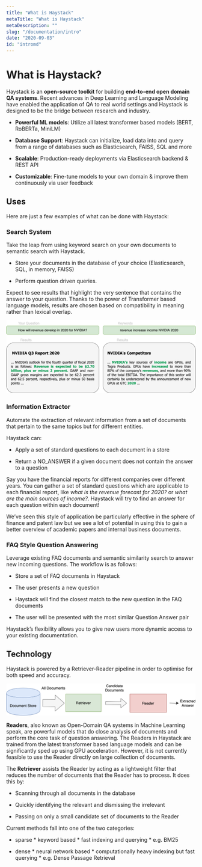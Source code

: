 ```yaml
---
title: "What is Haystack"
metaTitle: "What is Haystack"
metaDescription: ""
slug: "/documentation/intro"
date: "2020-09-03"
id: "intromd"
---
```


# What is Haystack?

Haystack is an **open-source toolkit** for building **end-to-end open domain QA systems**.
Recent advances in Deep Learning and Language Modeling have enabled the application of QA to real world settings
and Haystack is designed to be the bridge between research and industry.


* **Powerful ML models**: Utilize all latest transformer based models (BERT, RoBERTa, MiniLM)


* **Database Support**: Haystack can initialize, load data into and query from a range of databases such as Elasticsearch, FAISS, SQL and more


* **Scalable**: Production-ready deployments via Elasticsearch backend & REST API


* **Customizable**: Fine-tune models to your own domain & improve them continuously via user feedback

## Uses

Here are just a few examples of what can be done with Haystack:

### Search System

Take the leap from using keyword search on your own documents to semantic search with Haystack.


* Store your documents in the database of your choice (Elasticsearch, SQL, in memory, FAISS)


* Perform question driven queries.

Expect to see results that highlight the very sentence that contains the answer to your question.
Thanks to the power of Transformer based language models, results are chosen based on compatibility in meaning
rather than lexical overlap.



![image](../../img/search.png)

### Information Extractor

Automate the extraction of relevant information from a set of documents that pertain to the same topics but for different entities.

Haystack can:


* Apply a set of standard questions to each document in a store


* Return a NO_ANSWER if a given document does not contain the answer to a question

Say you have the financial reports for different companies over different years.
You can gather a set of standard questions which are applicable to each financial report,
like *what is the revenue forecast for 2020?* or *what are the main sources of income?*.
Haystack will try to find an answer for each question within each document!

We’ve seen this style of application be particularly effective in the sphere of finance and patent law
but we see a lot of potential in using this to gain a better overview of academic papers and internal business documents.

<!-- _comment: !!Image!! -->
### FAQ Style Question Answering

Leverage existing FAQ documents and semantic similarity search to answer new incoming questions.
The workflow is as follows:


* Store a set of FAQ documents in Haystack


* The user presents a new question


* Haystack will find the closest match to the new question in the FAQ documents


* The user will be presented with the most similar Question Answer pair

Haystack’s flexibility allows you to give new users more dynamic access to your existing documentation.

<!-- _comment: !!Image!! -->
## Technology

Haystack is powered by a Retriever-Reader pipeline in order to optimise for both speed and accuracy.



![image](./../../img/retriever_reader.png)

**Readers**, also known as Open-Domain QA systems in Machine Learning speak,
are powerful models that do close analysis of documents and perform the core task of question answering.
The Readers in Haystack are trained from the latest transformer based language models and can be significantly sped up using GPU acceleration.
However, it is not currently feasible to use the Reader directly on large collection of documents.

<!-- _comment: !! benchmarks link !! -->
<!-- _comment: !! Image of What a reader does and maybe architecture !! -->
The **Retriever** assists the Reader by acting as a lightweight filter that reduces the number of documents that the Reader has to process.
It does this by:


* Scanning through all documents in the database


* Quickly identifying the relevant and dismissing the irrelevant


* Passing on only a small candidate set of documents to the Reader

Current methods fall into one of the two categories:


* sparse
        * keyword based
        * fast indexing and querying
        * e.g. BM25


* dense
        * neural network based
        * computationally heavy indexing but fast querying
        * e.g. Dense Passage Retrieval
